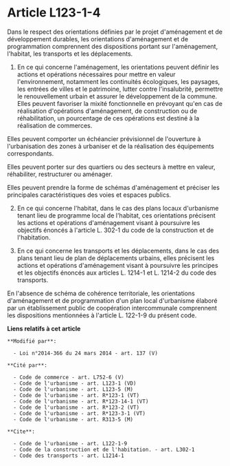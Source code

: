 # Article L123-1-4

Dans le respect des orientations définies par le projet d'aménagement et de développement durables, les orientations
d'aménagement et de programmation comprennent des dispositions portant sur l'aménagement, l'habitat, les transports et les
déplacements. 

1. En ce qui concerne l'aménagement, les orientations peuvent définir les actions et opérations nécessaires pour mettre en
valeur l'environnement, notamment les continuités écologiques, les paysages, les entrées de villes et le patrimoine, lutter
contre l'insalubrité, permettre le renouvellement urbain et assurer le développement de la commune. Elles peuvent favoriser
la mixité fonctionnelle en prévoyant qu'en cas de réalisation d'opérations d'aménagement, de construction ou de
réhabilitation, un pourcentage de ces opérations est destiné à la réalisation de commerces.

Elles peuvent comporter un échéancier prévisionnel de l'ouverture à l'urbanisation des zones à urbaniser et de la réalisation
des équipements correspondants. 

Elles peuvent porter sur des quartiers ou des secteurs à mettre en valeur, réhabiliter, restructurer ou aménager. 

Elles peuvent prendre la forme de schémas d'aménagement et préciser les principales caractéristiques des voies et espaces
publics. 

2. En ce qui concerne l'habitat, dans le cas des plans locaux d'urbanisme tenant lieu de programme local de l'habitat, ces
orientations précisent les actions et opérations d'aménagement visant à poursuivre les objectifs énoncés à l'article L. 302-1
du code de la construction et de l'habitation. 

3. En ce qui concerne les transports et les déplacements, dans le cas des plans tenant lieu de plan de déplacements urbains,
elles précisent les actions et opérations d'aménagement visant à poursuivre les principes et les objectifs énoncés aux
articles L. 1214-1 et L. 1214-2 du code des transports. 

En l'absence de schéma de cohérence territoriale, les orientations d'aménagement et de programmation d'un plan local
d'urbanisme élaboré par un établissement public de coopération intercommunale comprennent les dispositions mentionnées à
l'article L. 122-1-9 du présent code.

**Liens relatifs à cet article**

	**Modifié par**:

	  - Loi n°2014-366 du 24 mars 2014 - art. 137 (V)

	**Cité par**:

	  - Code de commerce - art. L752-6 (V)
	  - Code de l'urbanisme - art. L123-1 (VD)
	  - Code de l'urbanisme - art. L123-5 (M)
	  - Code de l'urbanisme - art. R*123-1 (VT)
	  - Code de l'urbanisme - art. R*123-14-1 (VT)
	  - Code de l'urbanisme - art. R*123-2 (VT)
	  - Code de l'urbanisme - art. R*123-3-1 (VT)
	  - Code de l'urbanisme - art. R313-5 (M)

	**Cite**:

	  - Code de l'urbanisme - art. L122-1-9
	  - Code de la construction et de l'habitation. - art. L302-1
	  - Code des transports - art. L1214-1

